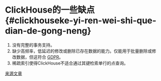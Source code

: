 # ClickHouse的一些缺点 {#clickhouseke-yi-ren-wei-shi-que-dian-de-gong-neng}

1.  没有完整的事务支持。
2.  缺少高频率，低延迟的修改或删除已存在数据的能力。仅能用于批量删除或修改数据，但这符合 [GDPR](https://gdpr-info.eu)。
3.  稀疏索引使得ClickHouse不适合通过其键检索单行的点查询。

[来源文章](https://clickhouse.tech/docs/zh/introduction/features_considered_disadvantages/) <!--hide-->
